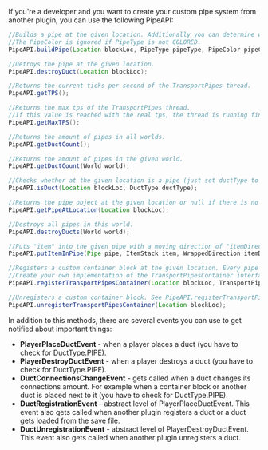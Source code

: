 If you're a developer and you want to create your custom pipe system from another plugin, you can use the following PipeAPI:

```java
//Builds a pipe at the given location. Additionally you can determine which type and which color the pipe should have.
//The PipeColor is ignored if PipeType is not COLORED.
PipeAPI.buildPipe(Location blockLoc, PipeType pipeType, PipeColor pipeColor);

//Detroys the pipe at the given location.
PipeAPI.destroyDuct(Location blockLoc);

//Returns the current ticks per second of the TransportPipes thread.
PipeAPI.getTPS();

//Returns the max tps of the TransportPipes thread.
//If this value is reached with the real tps, the thread is running fine.
PipeAPI.getMaxTPS();

//Returns the amount of pipes in all worlds.
PipeAPI.getDuctCount();

//Returns the amount of pipes in the given world.
PipeAPI.getDuctCount(World world);

//Checks whether at the given location is a pipe (just set ductType to DuctType.PIPE).
PipeAPI.isDuct(Location blockLoc, DuctType ductType);

//Returns the pipe object at the given location or null if there is no pipe.
PipeAPI.getPipeAtLocation(Location blockLoc);

//Destroys all pipes in this world.
PipeAPI.destroyDucts(World world);

//Puts "item" into the given pipe with a moving direction of "itemDirection".
PipeAPI.putItemInPipe(Pipe pipe, ItemStack item, WrappedDirection itemDirection);

//Registers a custom container block at the given location. Every pipe around this block will try to extract/insert items from/into this container.
//Create your own implementation of the TransportPipesContainer interface in order to specify which items to extract and where inserted items should go.
PipeAPI.registerTransportPipesContainer(Location blockLoc, TransportPipesContainer container);

//Unregisters a custom container block. See PipeAPI.registerTransportPipesContainer(Location blockLoc, TransportPipesContainer container).
PipeAPI.unregisterTransportPipesContainer(Location blockLoc);
```

In addition to this methods, there are several events you can use to get notified about important things:
* **PlayerPlaceDuctEvent** - when a player places a duct (you have to check for DuctType.PIPE).
* **PlayerDestroyDuctEvent** - when a player destroys a duct (you have to check for DuctType.PIPE).
* **DuctConnectionsChangeEvent** - gets called when a duct changes its connections amount. For example when a container block or another duct is placed next to it (you have to check for DuctType.PIPE).
* **DuctRegistrationEvent** - abstract level of PlayerPlaceDuctEvent. This event also gets called when another plugin registers a duct or a duct gets loaded from the save file.
* **DuctUnregistrationEvent** - abstract level of PlayerDestroyDuctEvent. This event also gets called when another plugin unregisters a duct.